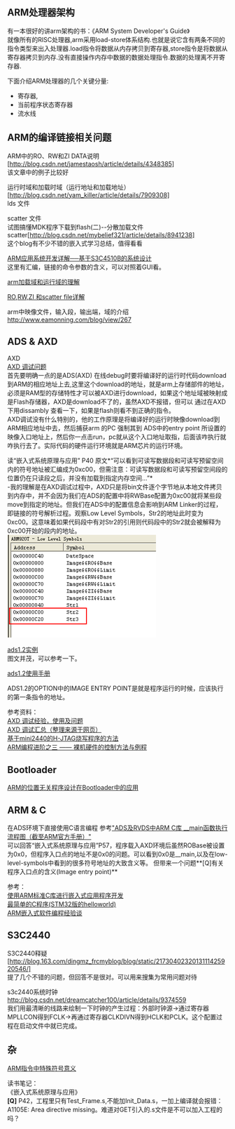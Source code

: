 ARM处理器架构  
----
有一本很好的讲arm架构的书：《ARM System Developer's Guide》  
就像所有的RISC处理器,arm采用load-store体系结构.也就是说它含有两条不同的指令类型来出入处理器.load指令将数据从内存拷贝到寄存器,store指令是将数据从寄存器拷贝到内存.没有直接操作内存中数据的数据处理指令.数据的处理离不开寄存器.


下面介绍ARM处理器的几个关键分量:
 - 寄存器,
 - 当前程序状态寄存器
 - 流水线


ARM的编译链接相关问题  
----

ARM中的RO、RW和ZI DATA说明[http://blog.csdn.net/jamestaosh/article/details/4348385]  
该文章中的例子比较好

运行时域和加载时域（运行地址和加载地址）[http://blog.csdn.net/yam_killer/article/details/7909308]  
lds 文件

scatter 文件  
试图搞懂MDK程序下载到flash(二)--分散加载文件scatter[http://blog.csdn.net/mybelief321/article/details/8941238]  
这个blog有不少不错的嵌入式学习总结，值得看看

[ARM应用系统开发详解──基于S3C4510B的系统设计](http://wenku.baidu.com/view/d3eaa04769eae009581bece2.html)  
这里有汇编，链接的命令参数的含义，可以对照着GUI看。  

[arm加载域和运行域的理解](http://19831028.blog.51cto.com/1333653/675523)

[RO,RW,ZI 和scatter file详解](http://19831028.blog.51cto.com/1333653/540221)

arm中映像文件，输入段，输出端，域的介绍  
http://www.eamonning.com/blog/view/267

ADS & AXD  
----
 
AXD  
[AXD 调试问题](http://wenku.baidu.com/view/b9636063caaedd3383c4d3e2.html)  
首先要明确一点的是ADS(AXD) 在线debug时要将编译好的运行时代码download到ARM的相应地址上去,这里这个download的地址，就是arm上存储部件的地址，必须是RAM型的存储特性才可以被AXD进行download，如果这个地址域被映射成是Flash存储器，AXD是download不了的，虽然AXD不报错，但可以  通过在AXD下用dissambly 查看一下，如果是flash则看不到正确的指令。  
AXD调试没有什么特别的，他的工作原理是将编译好的运行时映像download到ARM相应地址中去，然后捕获arm 的PC 强制其到 ADS中的entry point 所设置的映像入口地址上，然后你一点击run，pc就从这个入口地址取指，后面该咋执行就咋执行去了。实际代码的硬件运行环境就是ARM芯片的运行环境。 

读“嵌入式系统原理与应用” P40 原文*“可以看到可读写数据段和可读写预留空间内的符号地址被汇编成为0xc00，但需注意：可读写数据段和可读写预留空间段的位置仍在只读段之后，并没有加载到指定内存空间...”*  
-我的理解是在AXD调试过程中，AXD只是将bin文件逐个字节地从本地文件拷贝到内存中，并不会因为我们在ADS的配置中将RWBase配置为0xc00就将某些段move到指定的地址。但我们在ADS中的配置信息会影响到ARM Linker的过程，即链接的符号解析过程。观察Low Level Symbols，Str2的地址此时变为0xc00。这意味着如果代码段中有对Str2的引用则代码段中的Str2就会被解释为0xc00开始的段内的地址。  
![](./001.png)


[ads1.2实例](http://wenku.baidu.com/view/602ace7da26925c52cc5bf90.html)  
图文并茂，可以参考一下。  

[ads1.2使用手册](http://wenku.baidu.com/view/27a2a2886529647d272852ae.html)  


ADS1.2的OPTION中的IMAGE ENTRY POINT是就是程序运行的时候，应该执行的第一条指令的地址。  

参考资料：  
[AXD 调试经验，使用及问题](http://blog.csdn.net/lq_automatic/article/details/7019021)  
[AXD 调试汇总（整理来源于网页）](http://blog.chinaunix.net/uid-26947004-id-3310216.html)  
[基于mini2440的H-JTAG烧写程序的方法](http://wenku.baidu.com/view/c1fc762cb4daa58da0114ae7.html)  
[ARM编程进阶之三 —— 裸机硬件的控制方法与例程](http://scyangzhu.wordpress.com/2010/03/02/arm%E7%BC%96%E7%A8%8B%E8%BF%9B%E9%98%B6%E4%B9%8B%E4%B8%89-%E2%80%94%E2%80%94-%E8%A3%B8%E6%9C%BA%E7%A1%AC%E4%BB%B6%E7%9A%84%E6%8E%A7%E5%88%B6%E6%96%B9%E6%B3%95%E4%B8%8E%E4%BE%8B%E7%A8%8B/)  




Bootloader
----
[ARM的位置无关程序设计在Bootloader中的应用](http://www.mcuol.com/tech/107/26052.htm)  


ARM & C
----
在ADS环境下直接使用C语言编程
参考["ADS及RVDS中ARM C库 __main函数执行流程图（截至ARM官方手册）"](http://blog.csdn.net/jg_ben/article/details/6648048)  
可以回答“嵌入式系统原理与应用”P57，程序载入AXD环境后虽然ROBase被设置为0x0，但程序入口点的地址不是0x0的问题。可以看到0x0是__main,以及在low-level-symbols中看到的很多符号地址的大致含义等。
但带来一个问题**[Q]有关程序入口点的含义(Image entry point)**

参考：  
[使用ARM标准C库进行嵌入式应用程序开发](http://wenku.baidu.com/view/bb96fdc4aa00b52acfc7ca58.html)  
[最简单的C程序(STM32版的helloworld)](http://wiki.csie.ncku.edu.tw/embedded/Lab19/stm32-prog.pdf)  
[ARM嵌入式软件编程经验谈](http://www.embedu.org/Column/Column02.htm)  


S3C2440  
----

S3C2440释疑[http://blog.163.com/dingmz_frcmyblog/blog/static/2173040232013111425920546/]  
提了几个不错的问题，但回答不是很对。可以用来搜集为常用问题对待  


s3c2440系统时钟  
http://blog.csdn.net/dreamcatcher100/article/details/9374559  
我们用最清晰的线路来绘制一下时钟的产生过程：外部时钟源→通过寄存器MPLLCON得到FCLK→再通过寄存器CLKDIVN得到HCLK和PCLK。这个配置过程在启动文件中就已完成。


杂  
----
[ARM指令中特殊符号意义](http://19831028.blog.51cto.com/1333653/683052)


读书笔记：  
《嵌入式系统原理与应用》  
**[Q]** P42，工程里只有Test_Frame.s,不能加Init_Data.s，一加上编译就会报错：A1105E: Area directive missing。难道对GET引入的.s文件是不可以加入工程的吗？  

